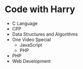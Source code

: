 # Code with Harry

- C Language
- CPP
- Data Structures and Algorithms
- One Video Special
  - JavaScript
  - PHP
- PHP
- Web Development
